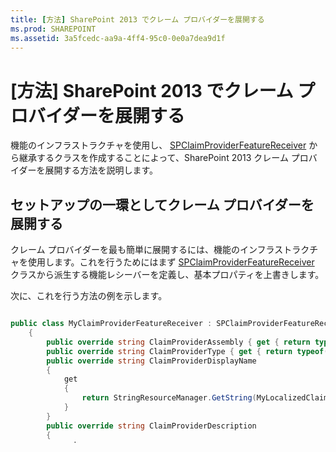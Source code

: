 ```yaml
---
title: [方法] SharePoint 2013 でクレーム プロバイダーを展開する
ms.prod: SHAREPOINT
ms.assetid: 3a5fcedc-aa9a-4ff4-95c0-0e0a7dea9d1f
---
```



# [方法] SharePoint 2013 でクレーム プロバイダーを展開する
機能のインフラストラクチャを使用し、 [SPClaimProviderFeatureReceiver](https://msdn.microsoft.com/library/Microsoft.SharePoint.Administration.Claims.SPClaimProviderFeatureReceiver.aspx) から継承するクラスを作成することによって、SharePoint 2013 クレーム プロバイダーを展開する方法を説明します。
## セットアップの一環としてクレーム プロバイダーを展開する
<a name="SP15_HowToDeployClaimsProvider_DeployingClaimsSetup"> </a>

クレーム プロバイダーを最も簡単に展開するには、機能のインフラストラクチャを使用します。これを行うためにはまず [SPClaimProviderFeatureReceiver](https://msdn.microsoft.com/library/Microsoft.SharePoint.Administration.Claims.SPClaimProviderFeatureReceiver.aspx) クラスから派生する機能レシーバーを定義し、基本プロパティを上書きします。
  
    
    
次に、これを行う方法の例を示します。
  
    
    



```cs

public class MyClaimProviderFeatureReceiver : SPClaimProviderFeatureReceiver
    {
        public override string ClaimProviderAssembly { get { return typeof(MyClaimProvider).Assembly.FullName; } }
        public override string ClaimProviderType { get { return typeof(MyClaimProvider).FullName; } }
        public override string ClaimProviderDisplayName
        {
            get
            {
                return StringResourceManager.GetString(MyLocalizedClaimProviderName);
            }
        }
        public override string ClaimProviderDescription
        {
            get
            {
                return StringResourceManager.GetString(MyLocalizedClaimProviderDescription);
            }
            }
    }
```


## 機能インフラストラクチャを使用してクレーム プロバイダーを展開する
<a name="SP15_HowToDeployClaimsProvider_DeployingClaimsFeature"> </a>

以下のサンプルでは、 [SPClaimProviderFeatureReceiver](https://msdn.microsoft.com/library/Microsoft.SharePoint.Administration.Claims.SPClaimProviderFeatureReceiver.aspx) から派生した機能および機能レシーバーを定義し、基本プロパティを上書きする方法を示します。
  
    
    

```cs

// Sample claims provider feature receiver class through which
// the sample claims provider registers itself 
// with the Microsoft.SharePoint.Administration.Claims.SPClaimProviderManager class.

using System;
using Microsoft.SharePoint.Administration;
using Microsoft.SharePoint.Administration.Claims;

namespace MySample.Sample.Server.SampleClaimsProvider
{
    /// <summary>
    /// The NameIdentifierClaimProviderFeatureReceiver class is a feature receiver class
    /// that registers the claims provider with the claims provider manager.
    /// </summary>
    
    [Microsoft.SharePoint.Security.SharePointPermission(System.Security.Permissions.SecurityAction.Demand, ObjectModel = true)]
    public sealed class NameIdentifierClaimProviderFeatureReceiver : SPClaimProviderFeatureReceiver
    {
        #region Private Methods
        /// <summary>
        /// Because use of base keyword can lead to unverifiable code inside a lambda expression, 
        /// this function is created as a wrapper for the base.FeatureActivated function.
        /// This function gets called in the following lambda expression.
        /// </summary>
        
        /// <param name="properties">Represents the properties of a feature activation.</param>
        /// <returns> void </returns>

        private void ExecBaseFeatureActivated(Microsoft.SharePoint.SPFeatureReceiverProperties properties)
        {
            base.FeatureActivated(properties);
        }
        #endregion Private Methods

        #region Public Method\\Properties
        /// <summary>
        /// Gets the fully qualified name of the MySample.Sample.Server.SampleClaimsProvider assembly.
        /// </summary>
        
        /// <returns>String representing fully qualified name of the MySample.Sample.Server.SampleClaimsProvider
        /// assembly.</returns>
        public override string ClaimProviderAssembly
        {
            get{ return typeof(SampleNameIdClaimProvider).Assembly.FullName; }
        }

        /// <summary>
        /// Gets the fully qualified name of the claims provider type, including the namespace of the type. 
        /// </summary>
        /// <returns>String representing the fully qualified name of the 
        ///SampleNameIdClaimProvider class.</returns>
        public override string ClaimProviderType
        {
            get{ return typeof(NameIdentifierClaimProvider).FullName; }
        }

        /// <summary>
        /// Gets the display name of the claims provider.
        /// </summary>
        
        /// <returns>String representing display name of the claim provider.</returns>
        public override string ClaimProviderDisplayName
        {
            get{ return "Sample NameId Claim Provider"; }
        }

        /// <summary>
        /// Gets the description about the claims provider. 
        /// </summary>
        
        /// <returns>String representing the description about the SampleClaimProvider.</returns>
        public override string ClaimProviderDescription
        {
            get
            {
                return "This feature adds SampleNameId claim type in the SAML token created by the STS.";
            }
        }

        /// <summary>
        /// This methods gets called after the activation of the feature.
        /// </summary>
        
        /// <param name="properties">Represents the properties of a feature activation<./param>
        /// <returns>void.</returns>
        public override void FeatureActivated(Microsoft.SharePoint.SPFeatureReceiverProperties properties)
        {     
            {
                ExecBaseFeatureActivated(properties);
            }            
        }
        #endregion Public Method\\Properties
    }
}

```


## その他の技術情報
<a name="SP15_HowToDeployClaimsProvider_AdditionalResources"> </a>


-  [SharePoint 2013 でのクレームベース ID](claims-based-identity-in-sharepoint-2013.md)
    
  
-  [受信クレーム: SharePoint 2013 にサインインする](incoming-claims-signing-into-sharepoint-2013.md)
    
  
-  [SharePoint 2013 のクレーム プロバイダー](claims-provider-in-sharepoint-2013.md)
    
  
-  [[方法] SharePoint 2013 でクレーム プロバイダーを作成する](how-to-create-a-claims-provider-in-sharepoint-2013.md)
    
  

